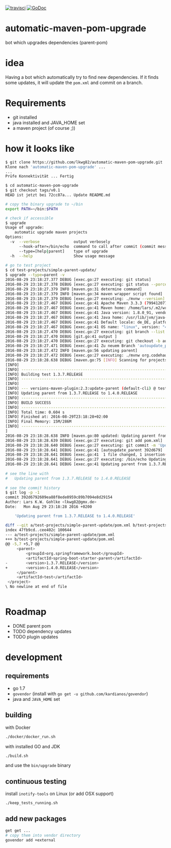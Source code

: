 [![travisci](https://travis-ci.org/lkwg82/automatic-maven-pom-upgrade.svg)](https://travis-ci.org/lkwg82/automatic-maven-pom-upgrade)
[![GoDoc](https://godoc.org/github.com/lkwg82/automatic-maven-pom-upgrade?status.svg)](https://godoc.org/github.com/lkwg82/automatic-maven-pom-upgrade)  

automatic-maven-pom-upgrade
===========================

bot which upgrades dependencies (parent-pom)


# idea

Having a bot which automatically try to find new dependencies. If it finds some updates, it will update the `pom.xml` and commit on a branch.
        
# Requirements
- git installed
- java installed and JAVA_HOME set
- a maven project (of course ;))

# how it looks like
```bash
$ git clone https://github.com/lkwg82/automatic-maven-pom-upgrade.git
Klone nach 'automatic-maven-pom-upgrade' ...
...
Prüfe Konnektivität ... Fertig

$ cd automatic-maven-pom-upgrade
$ git checkout tags/v0.1
HEAD ist jetzt bei 72cc87a... Update README.md

# copy the binary upgrade to ~/bin
export PATH=~/bin:$PATH

# check if accessible
$ upgrade
Usage of upgrade:
	automatic upgrade maven projects
Options:
  -v  --verbose               output verbosely
      --hook-after=/bin/echo  command to call after commit (commit message is 1st arg)
      --type=[help|parent]    type of upgrade
  -h  --help                  Show usage message
   
# go to test project
$ cd test-projects/simple-parent-update/
$ upgrade --type=parent -v
2016-08-29 23:18:27.377 DEBUG [exec.go:27 executing: git status]
2016-08-29 23:18:27.378 DEBUG [exec.go:27 executing: git status --porcelain]
2016-08-29 23:18:27.379 INFO [maven.go:31 determine command]
2016-08-29 23:18:27.379 INFO [maven.go:34 maven wrapper script found]
2016-08-29 23:18:27.379 DEBUG [exec.go:27 executing: ./mvnw --version]
2016-08-29 23:18:27.467 DEBUG [exec.go:41 Apache Maven 3.3.3 (7994120775791599e205a5524ec3e0dfe41d4a06; 2015-04-22T13:57:37+02:00)]
2016-08-29 23:18:27.467 DEBUG [exec.go:41 Maven home: /home/lars/.m2/wrapper/dists/apache-maven-3.3.3-bin/3opbjp6rgl6qp7k2a6tljcpvgp/apache-maven-3.3.3]
2016-08-29 23:18:27.467 DEBUG [exec.go:41 Java version: 1.8.0_91, vendor: Oracle Corporation]
2016-08-29 23:18:27.467 DEBUG [exec.go:41 Java home: /usr/lib/jvm/java-8-openjdk-amd64/jre]
2016-08-29 23:18:27.467 DEBUG [exec.go:41 Default locale: de_DE, platform encoding: UTF-8]
2016-08-29 23:18:27.467 DEBUG [exec.go:41 OS name: "linux", version: "4.2.0-42-generic", arch: "amd64", family: "unix"]
2016-08-29 23:18:27.470 DEBUG [exec.go:27 executing: git branch --list autoupdate_parent]
2016-08-29 23:18:27.470 DEBUG [git.go:41 output ]
2016-08-29 23:18:27.470 DEBUG [exec.go:27 executing: git checkout -b autoupdate_parent]
2016-08-29 23:18:27.471 DEBUG [exec.go:41 Zu neuem Branch 'autoupdate_parent' gewechselt]
2016-08-29 23:18:27.472 INFO [maven.go:56 updating parent]
2016-08-29 23:18:27.472 DEBUG [exec.go:27 executing: ./mvnw org.codehaus.mojo:versions-maven-plugin:2.3:update-parent -DgenerateBackupPoms=false --batch-mode]
2016-08-29 23:18:28.638 DEBUG [maven.go:75 [INFO] Scanning for projects...
[INFO]                                                                         
[INFO] ------------------------------------------------------------------------
[INFO] Building test 1.3.7.RELEASE
[INFO] ------------------------------------------------------------------------
[INFO] 
[INFO] --- versions-maven-plugin:2.3:update-parent (default-cli) @ test ---
[INFO] Updating parent from 1.3.7.RELEASE to 1.4.0.RELEASE
[INFO] ------------------------------------------------------------------------
[INFO] BUILD SUCCESS
[INFO] ------------------------------------------------------------------------
[INFO] Total time: 0.604 s
[INFO] Finished at: 2016-08-29T23:18:28+02:00
[INFO] Final Memory: 15M/286M
[INFO] ------------------------------------------------------------------------
]
2016-08-29 23:18:28.638 INFO [maven.go:80 updated: Updating parent from 1.3.7.RELEASE to 1.4.0.RELEASE]
2016-08-29 23:18:28.639 DEBUG [exec.go:27 executing: git add pom.xml]
2016-08-29 23:18:28.640 DEBUG [exec.go:27 executing: git commit -m 'Updating parent from 1.3.7.RELEASE to 1.4.0.RELEASE' pom.xml]
2016-08-29 23:18:28.641 DEBUG [exec.go:41 [autoupdate_parent 392d679] 'Updating parent from 1.3.7.RELEASE to 1.4.0.RELEASE']
2016-08-29 23:18:28.641 DEBUG [exec.go:41  1 file changed, 1 insertion(+), 1 deletion(-)]
2016-08-29 23:18:28.641 DEBUG [exec.go:27 executing: /bin/echo Updating parent from 1.3.7.RELEASE to 1.4.0.RELEASE]
2016-08-29 23:18:28.641 DEBUG [exec.go:41 Updating parent from 1.3.7.RELEASE to 1.4.0.RELEASE]
   
# see the line with  
#   Updating parent from 1.3.7.RELEASE to 1.4.0.RELEASE
   
# see the commit history
$ git log -p -1
commit 392d6792609ea88f8ede0959c89b7094e8d29154
Author: Lars K.W. Gohlke <lkwg82@gmx.de>
Date:   Mon Aug 29 23:18:28 2016 +0200

    'Updating parent from 1.3.7.RELEASE to 1.4.0.RELEASE'

diff --git a/test-projects/simple-parent-update/pom.xml b/test-projects/simple-parent-update/pom.xml
index 47fb9cd..cee402c 100644
--- a/test-projects/simple-parent-update/pom.xml
+++ b/test-projects/simple-parent-update/pom.xml
@@ -5,7 +5,7 @@
     <parent>
         <groupId>org.springframework.boot</groupId>
         <artifactId>spring-boot-starter-parent</artifactId>
-        <version>1.3.7.RELEASE</version>
+        <version>1.4.0.RELEASE</version>
     </parent>
     <artifactId>test</artifactId>
 </project>
\ No newline at end of file
   
```

# Roadmap
- DONE parent pom
- TODO dependency updates
- TODO plugin updates


# development

## requirements
- go 1.7
- `govendor` (install with `go get -u github.com/kardianos/govendor`)
- java and `JAVA_HOME` set

## building

with Docker

```bash
./docker/docker_run.sh
```

with installed GO and JDK

```bash
./build.sh
```

and use the `bin/upgrade` binary

## continuous testing

install  `inotify-tools` on Linux (or add OSX support)

```bash
./keep_tests_running.sh
```

## add new packages

```bash
get get ...
# copy them into vendor directory
govendor add +external
```
